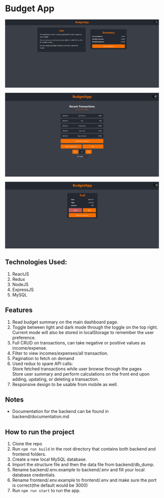 # Budget App

![Dashboard](frontend/public/image-1.png)

![Transactions List](frontend/public/image-2.png)

![Details Screen](frontend/public/image-3.png)

## Technologies Used:

1. ReactJS
2. Redux
3. NodeJS
4. ExpressJS
5. MySQL

## Features

1. Read budget summary on the main dashboard page.
2. Toggle between light and dark mode through the toggle on the top right. Current mode will also be stored in localStorage to remember the user preference.
3. Full CRUD on transactions, can take negative or positive values as income/expense.
4. Filter to view incomes/expenses/all transaction.
5. Pagination to fetch on demand
6. Used redux to spare API calls:
   <br>Store fetched transactions while user browse through the pages
   <br>Store user summary and perform calculations on the front end upon adding, updating, or deleting a transaction.
7. Responsive design to be usable from mobile as well.

## Notes

- Documentation for the backend can be found in backend/documentation.md

## How to run the project

1. Clone the repo
2. Run `npm run build` in the root directory that contains both backend and frontend folders.
3. Create a new local MySQL database.
4. Import the structure file and then the data file from backend/db_dump.
5. Rename backend/.env.example to backend/.env and fill your local database credentials.
6. Rename frontend/.env.example to frontend/.env and make sure the port is correct(the default would be 3000)
7. Run `npm run start` to run the app.
